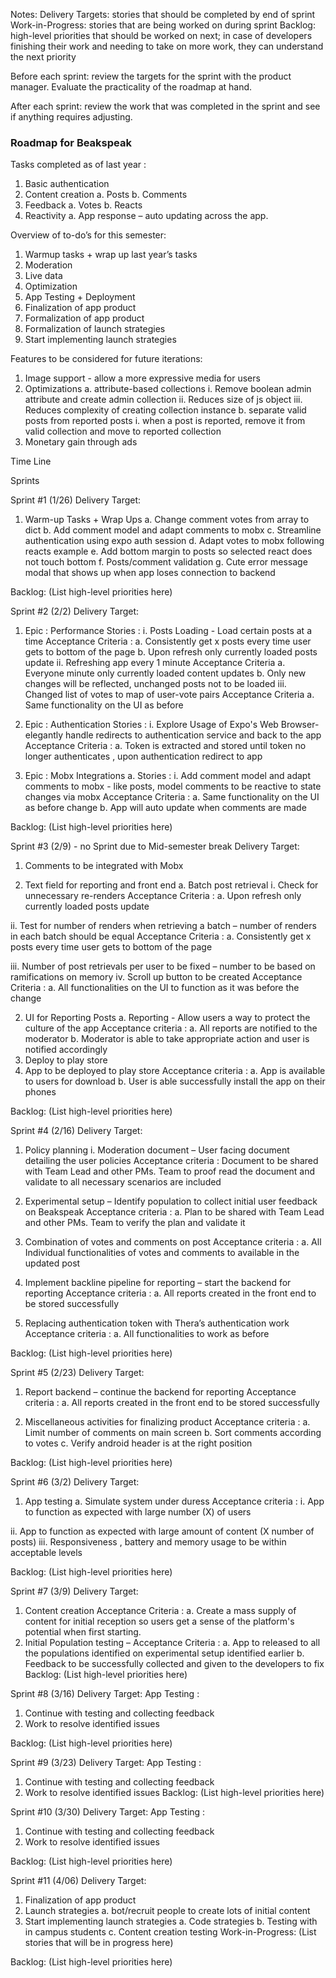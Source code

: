 Notes:
Delivery Targets: stories that should be completed by end of sprint
Work-in-Progress: stories that are being worked on during sprint
Backlog: high-level priorities that should be worked on next; in case of developers finishing their work and needing to take on more work, they can understand the next priority

Before each sprint: review the targets for the sprint with the product manager. Evaluate the practicality of the roadmap at hand.

After each sprint: review the work that was completed in the sprint and see if anything requires adjusting.

### Roadmap for  Beakspeak

Tasks completed as of last year :
1.	Basic authentication
2.	Content creation
a.	Posts
b.	Comments
3.	Feedback
a.	Votes
b.	Reacts
4.	Reactivity
a.	App response – auto updating across the app.


Overview of to-do’s for this semester:

1.	Warmup tasks + wrap up last year’s tasks
2.	Moderation 
3.	Live data
4.	Optimization
5.	App Testing + Deployment
6.	Finalization of app product
7.	Formalization of app product	
8.	Formalization of launch strategies
9.	Start implementing launch strategies







Features to be considered for future iterations:
1.	Image support - allow a more expressive media for users
2.	Optimizations
a.	attribute-based collections
i.	Remove boolean admin attribute and create admin collection
ii.	Reduces size of js object
iii.	Reduces complexity of creating collection instance
b.	separate valid posts from reported posts
i.	when a post is reported, remove it from valid collection and move to reported collection
3.	Monetary gain through ads



Time Line 

 



Sprints

Sprint #1 (1/26)
Delivery Target:
1.	Warm-up Tasks + Wrap Ups
a.	Change comment votes from array to dict
b.	Add comment model and adapt comments to mobx
c.	Streamline authentication using expo auth session
d.	Adapt votes to mobx following reacts example
e.	Add bottom margin to posts so selected react does not touch bottom
f.	Posts/comment validation
g.	Cute error message modal that shows up when app loses connection to backend


Backlog:
(List high-level priorities here)

Sprint #2 (2/2)
Delivery Target:
1.	Epic : Performance
Stories :
i.	 Posts Loading - Load certain posts at a time 
 			Acceptance Criteria :
a.	Consistently get x posts every time user gets to bottom of the page
b.	Upon refresh only currently loaded posts update
ii.	Refreshing app every 1 minute
Acceptance Criteria
a.	Everyone minute only currently loaded content updates
b.	Only new changes will be reflected, unchanged posts not to be loaded
iii.	Changed list of votes to map of user-vote pairs
Acceptance Criteria
a.	Same functionality on the UI as before

2.	Epic : Authentication 
Stories :
i.	Explore Usage of Expo's Web Browser- elegantly handle redirects to authentication service and back to the app
Acceptance Criteria :
a.	Token is extracted and stored until token no longer authenticates , upon authentication redirect to app
3.	Epic : Mobx Integrations
a.	Stories :
i.	Add comment model and adapt comments to mobx - like posts, model comments to be reactive to state changes via mobx
Acceptance Criteria :
a.	Same functionality on the UI as before change
b.	App will auto update when comments are made


Backlog:
(List high-level priorities here)

Sprint #3  (2/9) - no Sprint due to Mid-semester break
Delivery Target:
1.	Comments to be integrated with Mobx

2.	Text field for reporting and front end
a.	Batch post retrieval
i.	Check for unnecessary re-renders
Acceptance Criteria :
a.	Upon refresh only currently loaded posts update

ii.	Test for number of renders when retrieving a batch – number of renders in each batch should be equal
Acceptance Criteria :
a.	Consistently get x posts every time user gets to bottom of the page

iii.	Number of post retrievals per user to be fixed – number to be based on ramifications on memory
iv.	Scroll up button to be created
Acceptance Criteria :
a.	All functionalities on the UI to function as it was before the change

2.	UI for Reporting Posts 
a.	Reporting  - Allow users a way to protect the culture of the app
Acceptance criteria :
a.	All reports are notified to the moderator
b.	Moderator is able to take appropriate action and user is notified accordingly
3.	Deploy to play store 
1.	App to be deployed to play store
Acceptance criteria :
a.	App is available to users for download
b.	User is able successfully install the app on their phones

Backlog:
(List high-level priorities here)


Sprint #4 (2/16)
Delivery Target:
1.	Policy planning 
i.	Moderation document – User facing document detailing the user policies
   Acceptance criteria :
Document to be shared with Team Lead and other PMs. Team to proof read the document and validate to  all necessary scenarios are included

2.	Experimental setup – Identify population to collect initial user feedback on Beakspeak
Acceptance criteria :
a.	Plan to be shared with Team Lead and other PMs. Team to verify the plan and validate it

3.	Combination of votes and comments on post
Acceptance criteria :
a.	All Individual functionalities of votes and comments to available in the updated post

4.	Implement backline pipeline for reporting – start the backend for reporting
Acceptance criteria :
a.	All reports created in the front end to be stored successfully

5.	Replacing authentication token with Thera’s authentication work
Acceptance criteria :
a.	All functionalities to work as before



Backlog:
(List high-level priorities here)

Sprint #5 (2/23)
Delivery Target:
1.	Report backend – continue the backend for reporting
Acceptance criteria :
a.	All reports created in the front end to be stored successfully

2.	Miscellaneous activities for finalizing product
Acceptance criteria :
a.	Limit number of  comments on main screen
b.	Sort comments according to votes
c.	Verify android header is at the right position

Backlog:
(List high-level priorities here)

Sprint #6 (3/2)
Delivery Target:
1.	App testing
a.	Simulate system under duress 
Acceptance criteria :
i.	App to function as expected with large number  (X) of users

ii.	App to function as expected with large amount of content (X number of posts)
iii.	 Responsiveness , battery and memory usage to be within acceptable levels


Backlog:
(List high-level priorities here)

Sprint #7 (3/9)
Delivery Target:
1.	Content creation 
Acceptance Criteria :
a.	Create a mass supply of content for initial reception so users get a sense of the platform's potential when first starting.
2.	Initial Population testing – 
Acceptance Criteria :
a.	App to released to all the  populations identified on experimental setup identified earlier
b.	Feedback to be successfully collected and given to the developers to fix
Backlog:
(List high-level priorities here)


Sprint #8 (3/16)
Delivery Target:
App Testing : 
1.	Continue with testing and collecting feedback
2.	Work to resolve identified issues 


Backlog:
(List high-level priorities here)

Sprint #9 (3/23)
Delivery Target:
App Testing : 
1.	Continue with testing and collecting feedback
2.	Work to resolve identified issues
Backlog:
(List high-level priorities here)



Sprint #10 (3/30)
Delivery Target:
App Testing : 
1.	Continue with testing and collecting feedback
2.	Work to resolve identified issues

Backlog:
(List high-level priorities here)

Sprint #11 (4/06)
Delivery Target:
1.	Finalization of app product
2.	Launch strategies
a.	bot/recruit people to create lots of initial content
3.	Start implementing launch strategies
a.	Code strategies 
b.	Testing with in campus students
c.	Content creation testing
Work-in-Progress:
(List stories that will be in progress here)

Backlog:
(List high-level priorities here)
